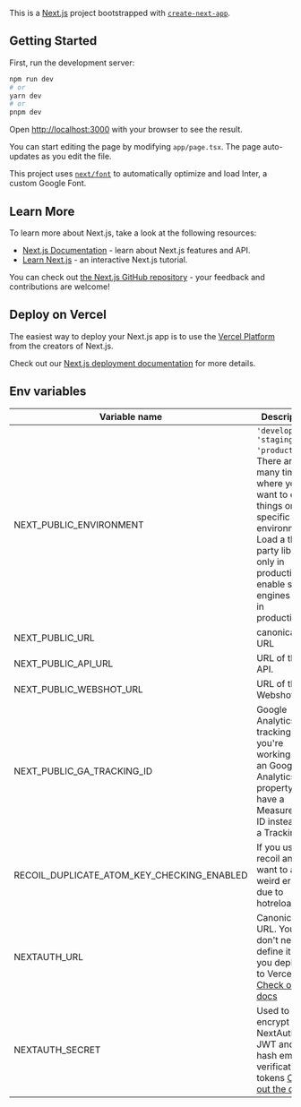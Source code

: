 This is a [Next.js](https://nextjs.org/) project bootstrapped
with [`create-next-app`](https://github.com/vercel/next.js/tree/canary/packages/create-next-app).

## Getting Started

First, run the development server:

```bash
npm run dev
# or
yarn dev
# or
pnpm dev
```

Open [http://localhost:3000](http://localhost:3000) with your browser to see the result.

You can start editing the page by modifying `app/page.tsx`. The page auto-updates as you edit the file.

This project uses [`next/font`](https://nextjs.org/docs/basic-features/font-optimization) to automatically optimize and
load Inter, a custom Google Font.

## Learn More

To learn more about Next.js, take a look at the following resources:

- [Next.js Documentation](https://nextjs.org/docs) - learn about Next.js features and API.
- [Learn Next.js](https://nextjs.org/learn) - an interactive Next.js tutorial.

You can check out [the Next.js GitHub repository](https://github.com/vercel/next.js/) - your feedback and contributions
are welcome!

## Deploy on Vercel

The easiest way to deploy your Next.js app is to use
the [Vercel Platform](https://vercel.com/new?utm_medium=default-template&filter=next.js&utm_source=create-next-app&utm_campaign=create-next-app-readme)
from the creators of Next.js.

Check out our [Next.js deployment documentation](https://nextjs.org/docs/deployment) for more details.

## Env variables

| Variable name                              | Description                                                                                                                                                                                                 |           Default value |
|--------------------------------------------|-------------------------------------------------------------------------------------------------------------------------------------------------------------------------------------------------------------|------------------------:|
| NEXT_PUBLIC_ENVIRONMENT                    | `'develop', 'staging', 'production'`. There are many times where you want to do things on specific environments. Load a third party library only in production, enable search engines only in production... |                 develop |
| NEXT_PUBLIC_URL                            | canonical URL                                                                                                                                                                                               |  http://localhost:$PORT |
| NEXT_PUBLIC_API_URL                        | URL of the API.                                                                                                                                                                                             | http://0.0.0.0:1337/api |
| NEXT_PUBLIC_WEBSHOT_URL                        | URL of the Webshot.                                                                                                                                                                                             | http://0.0.0.0:5000/api/v1 |
| NEXT_PUBLIC_GA_TRACKING_ID                 | Google Analytics tracking ID. If you're working with an Google Analytics 4 property, you have a Measurement ID instead of a Tracking ID.                                                                    |                         |
| RECOIL_DUPLICATE_ATOM_KEY_CHECKING_ENABLED | If you use recoil and you want to avoid weird errors due to hotreload                                                                                                                                       |                   false |
| NEXTAUTH_URL                               | Canonical URL. You don't need to define it if you deploy it to Vercel [Check out the docs](https://next-auth.js.org/configuration/options#nextauth_url)                                                     |  http://localhost:$PORT |
| NEXTAUTH_SECRET                            | Used to encrypt the NextAuth.js JWT and to hash email verification tokens [Check out the docs](https://next-auth.js.org/configuration/options#nextauth_secret)                                              |                     cat |